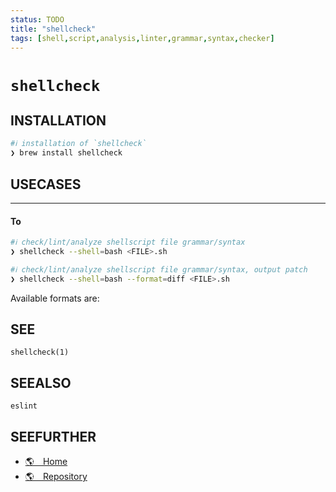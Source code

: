 ```yaml
---
status: TODO
title: "shellcheck"
tags: [shell,script,analysis,linter,grammar,syntax,checker]
---
```


# `shellcheck`

## INSTALLATION


```bash
#ℹ︎ installation of `shellcheck`
❯ brew install shellcheck
```


## USECASES

----
#### To


```bash
#ℹ︎ check/lint/analyze shellscript file grammar/syntax
❯ shellcheck --shell=bash <FILE>.sh
```



```bash
#ℹ︎ check/lint/analyze shellscript file grammar/syntax, output patch
❯ shellcheck --shell=bash --format=diff <FILE>.sh
```


Available formats are:


## SEE

    shellcheck(1)

## SEEALSO

    eslint

## SEEFURTHER

- [🌎 Home](https://www.shellcheck.net/)
- [🌎 Repository](https://github.com/koalaman/shellcheck)
